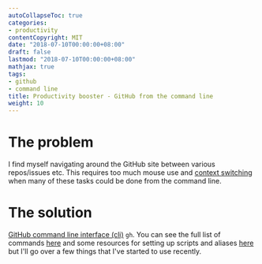 ```yaml
---
autoCollapseToc: true
categories: 
- productivity
contentCopyright: MIT
date: "2018-07-10T00:00:00+08:00"
draft: false
lastmod: "2018-07-10T00:00:00+08:00"
mathjax: true
tags:
- github
- command line
title: Productivity booster - GitHub from the command line
weight: 10
---
```


# The problem
I find myself navigating around the GitHub site between various repos/issues etc. This requires too much mouse use and [context switching](https://www.cognoshr.com/knowledge/2018/7/10/context-switching-the-ever-present-productivity-killer-and-what-you-can-do-to-keep-it-at-bay#:~:text=Context%20switching%20states%20that%20every,nearly%20half%20of%20your%20time.) when many of these tasks could be done from the command line. 

# The solution
[GitHub command line interface (cli)](https://cli.github.com/) `gh`. You can see the full list of commands [here](https://cli.github.com/manual/) and some resources for setting up scripts and aliases [here](https://cli.github.com/manual/#extending-the-cli) but I'll go over a few things that I've started to use recently.

